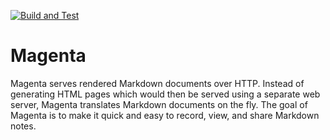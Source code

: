 [![Build and Test](https://github.com/ashay/magenta/actions/workflows/build-and-test.yml/badge.svg)](https://github.com/ashay/magenta/actions/workflows/build-and-test.yml)

# Magenta #

Magenta serves rendered Markdown documents over HTTP.  Instead of generating
HTML pages which would then be served using a separate web server, Magenta
translates Markdown documents on the fly.  The goal of Magenta is to make it
quick and easy to record, view, and share Markdown notes.
